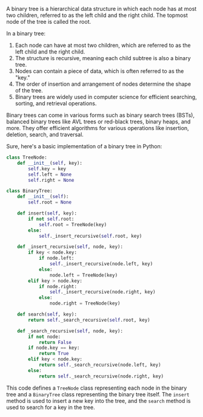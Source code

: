 A binary tree is a hierarchical data structure in which each node has at most two children, referred to as the left child and the right child. The topmost node of the tree is called the root. 

In a binary tree:

1. Each node can have at most two children, which are referred to as the left child and the right child.
2. The structure is recursive, meaning each child subtree is also a binary tree.
3. Nodes can contain a piece of data, which is often referred to as the "key."
4. The order of insertion and arrangement of nodes determine the shape of the tree.
5. Binary trees are widely used in computer science for efficient searching, sorting, and retrieval operations.

Binary trees can come in various forms such as binary search trees (BSTs), balanced binary trees like AVL trees or red-black trees, binary heaps, and more. They offer efficient algorithms for various operations like insertion, deletion, search, and traversal.


Sure, here's a basic implementation of a binary tree in Python:

```python
class TreeNode:
    def __init__(self, key):
        self.key = key
        self.left = None
        self.right = None

class BinaryTree:
    def __init__(self):
        self.root = None

    def insert(self, key):
        if not self.root:
            self.root = TreeNode(key)
        else:
            self._insert_recursive(self.root, key)

    def _insert_recursive(self, node, key):
        if key < node.key:
            if node.left:
                self._insert_recursive(node.left, key)
            else:
                node.left = TreeNode(key)
        elif key > node.key:
            if node.right:
                self._insert_recursive(node.right, key)
            else:
                node.right = TreeNode(key)

    def search(self, key):
        return self._search_recursive(self.root, key)

    def _search_recursive(self, node, key):
        if not node:
            return False
        if node.key == key:
            return True
        elif key < node.key:
            return self._search_recursive(node.left, key)
        else:
            return self._search_recursive(node.right, key)
```

This code defines a `TreeNode` class representing each node in the binary tree and a `BinaryTree` class representing the binary tree itself. The `insert` method is used to insert a new key into the tree, and the `search` method is used to search for a key in the tree.